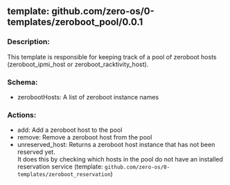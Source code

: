 ## template: github.com/zero-os/0-templates/zeroboot_pool/0.0.1

### Description:

This template is responsible for keeping track of a pool of zeroboot hosts (zeroboot_ipmi_host or zeroboot_racktivity_host).

### Schema:

- zerobootHosts: A list of zeroboot instance names

### Actions:

- add: Add a zeroboot host to the pool
- remove: Remove a zeroboot host from the pool
- unreserved_host: Returns a zeroboot host instance that has not been reserved yet.  
It does this by checking which hosts in the pool do not have an installed reservation service (template: `github.com/zero-os/0-templates/zeroboot_reservation`)
